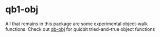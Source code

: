 # qb1-obj

All that remains in this package are some experimental object-walk functions. 
Check out [qb-obj](https://github.com/quicbit-js/qb-obj) for quicbit tried-and-true object functions 
